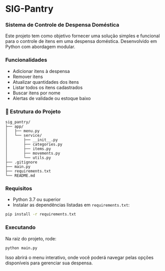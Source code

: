 # SIG-Pantry

### Sistema de Controle de Despensa Doméstica

Este projeto tem como objetivo fornecer uma solução simples e funcional para o controle de itens em uma despensa doméstica. Desenvolvido em Python com abordagem modular.

### Funcionalidades

- Adicionar itens à despensa  
- Remover itens 
- Atualizar quantidades dos itens  
- Listar todos os itens cadastrados  
- Buscar itens por nome  
- Alertas de validade ou estoque baixo  


### 📁 Estrutura do Projeto

    sig_pantry/
    ├── app/
    │   ├── menu.py
    │   └── service/
    │       ├── __init__.py
    │       ├── categories.py
    │       ├── items.py
    │       ├── movements.py
    │       └── utils.py
    ├── .gitignore
    ├── main.py
    ├── requirements.txt
    └── README.md

### Requisitos

- Python 3.7 ou superior  
- Instalar as dependências listadas em `requirements.txt`:

```bash
pip install -r requirements.txt
```

### Executando

Na raiz do projeto, rode:

```bash
python main.py
```
Isso abrirá o menu interativo, onde você poderá navegar pelas opções disponíveis para gerenciar sua despensa.
